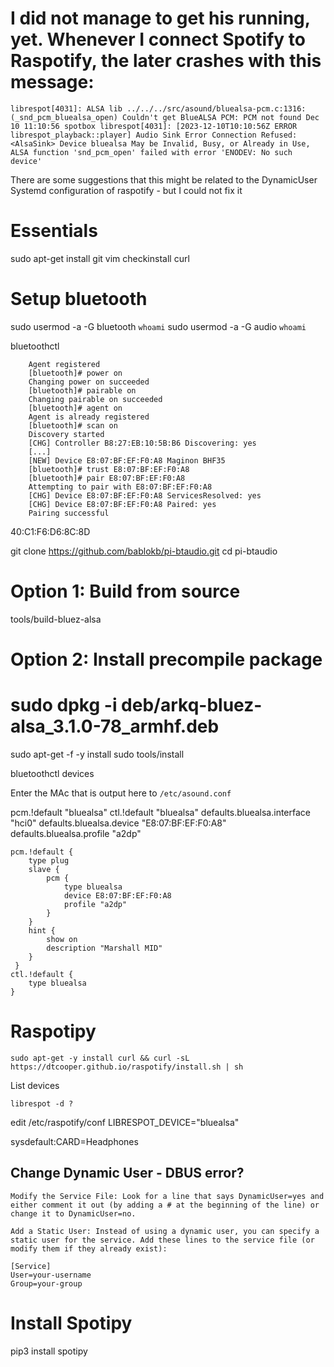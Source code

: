 # I did not manage to get his running, yet. Whenever I connect Spotify to Raspotify, the later crashes with this message:

```
librespot[4031]: ALSA lib ../../../src/asound/bluealsa-pcm.c:1316:(_snd_pcm_bluealsa_open) Couldn't get BlueALSA PCM: PCM not found Dec 10 11:10:56 spotbox librespot[4031]: [2023-12-10T10:10:56Z ERROR librespot_playback::player] Audio Sink Error Connection Refused: <AlsaSink> Device bluealsa May be Invalid, Busy, or Already in Use, ALSA function 'snd_pcm_open' failed with error 'ENODEV: No such device'
```

There are some suggestions that this might be related to the DynamicUser Systemd configuration of raspotify - but I could not fix it 



# Essentials 
sudo apt-get install git vim checkinstall curl



# Setup bluetooth

sudo usermod -a -G bluetooth `whoami`
sudo usermod -a -G audio `whoami`

bluetoothctl
```
	Agent registered
	[bluetooth]# power on
	Changing power on succeeded
	[bluetooth]# pairable on
	Changing pairable on succeeded
	[bluetooth]# agent on
	Agent is already registered
	[bluetooth]# scan on
	Discovery started
	[CHG] Controller B8:27:EB:10:5B:B6 Discovering: yes
	[...]
	[NEW] Device E8:07:BF:EF:F0:A8 Maginon BHF35
	[bluetooth]# trust E8:07:BF:EF:F0:A8
	[bluetooth]# pair E8:07:BF:EF:F0:A8
	Attempting to pair with E8:07:BF:EF:F0:A8
	[CHG] Device E8:07:BF:EF:F0:A8 ServicesResolved: yes
	[CHG] Device E8:07:BF:EF:F0:A8 Paired: yes
	Pairing successful
```

40:C1:F6:D6:8C:8D

git clone https://github.com/bablokb/pi-btaudio.git
cd pi-btaudio
# Option 1: Build from source
tools/build-bluez-alsa
# Option 2: Install precompile package
# sudo dpkg -i deb/arkq-bluez-alsa_3.1.0-78_armhf.deb
sudo apt-get -f -y install
sudo tools/install

bluetoothctl devices

Enter the MAc that is output here to `/etc/asound.conf`

pcm.!default "bluealsa"
ctl.!default "bluealsa"
defaults.bluealsa.interface "hci0"
defaults.bluealsa.device "E8:07:BF:EF:F0:A8"
defaults.bluealsa.profile "a2dp"

    pcm.!default {
        type plug
        slave {
            pcm {
                type bluealsa
                device E8:07:BF:EF:F0:A8
                profile "a2dp"
            }
        }
        hint {
            show on
            description "Marshall MID"
        }
     }
    ctl.!default {
        type bluealsa
    }




# Raspotipy

`sudo apt-get -y install curl && curl -sL https://dtcooper.github.io/raspotify/install.sh | sh`

List devices

`librespot -d ?`

edit /etc/raspotify/conf
LIBRESPOT_DEVICE="bluealsa"


sysdefault:CARD=Headphones


## Change Dynamic User - DBUS error?
```
Modify the Service File: Look for a line that says DynamicUser=yes and either comment it out (by adding a # at the beginning of the line) or change it to DynamicUser=no.

Add a Static User: Instead of using a dynamic user, you can specify a static user for the service. Add these lines to the service file (or modify them if they already exist):

[Service]
User=your-username
Group=your-group

```

# Install Spotipy
pip3 install spotipy

